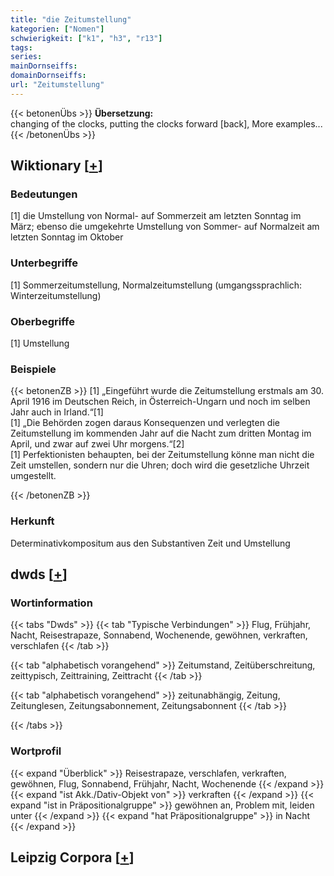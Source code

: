 ```yaml
---
title: "die Zeitumstellung"
kategorien: ["Nomen"]
schwierigkeit: ["k1", "h3", "r13"]
tags:
series:
mainDornseiffs:
domainDornseiffs:
url: "Zeitumstellung"
---
```


{{< betonenÜbs >}}
**Übersetzung:**  
changing of the clocks, putting the clocks forward [back], More examples...  
{{< /betonenÜbs >}}

## Wiktionary [[+](https://de.wiktionary.org/wiki/Zeitumstellung)]

### Bedeutungen
[1] die Umstellung von Normal- auf Sommerzeit am letzten Sonntag im März; ebenso die umgekehrte Umstellung von Sommer- auf Normalzeit am letzten Sonntag im Oktober  

### Unterbegriffe
[1] Sommerzeitumstellung, Normalzeitumstellung (umgangssprachlich: Winterzeitumstellung)  

### Oberbegriffe
[1] Umstellung  

### Beispiele
{{< betonenZB >}}
[1] „Eingeführt wurde die Zeitumstellung erstmals am 30. April 1916 im Deutschen Reich, in Österreich-Ungarn und noch im selben Jahr auch in Irland.“[1]  
[1] „Die Behörden zogen daraus Konsequenzen und verlegten die Zeitumstellung im kommenden Jahr auf die Nacht zum dritten Montag im April, und zwar auf zwei Uhr morgens.“[2]  
[1] Perfektionisten behaupten, bei der Zeitumstellung könne man nicht die Zeit umstellen, sondern nur die Uhren; doch wird die gesetzliche Uhrzeit umgestellt.  

{{< /betonenZB >}}
### Herkunft
Determinativkompositum aus den Substantiven Zeit und Umstellung  



## dwds [[+](https://www.dwds.de/wb/Zeitumstellung)]

### Wortinformation
{{< tabs "Dwds" >}}
{{< tab "Typische Verbindungen" >}}
Flug, Frühjahr, Nacht, Reisestrapaze, Sonnabend, Wochenende, gewöhnen, verkraften, verschlafen
{{< /tab >}}

{{< tab "alphabetisch vorangehend" >}}
Zeitumstand, Zeitüberschreitung, zeittypisch, Zeittraining, Zeittracht
{{< /tab >}}

{{< tab "alphabetisch vorangehend" >}}
zeitunabhängig, Zeitung, Zeitunglesen, Zeitungsabonnement, Zeitungsabonnent
{{< /tab >}}

{{< /tabs >}}

### Wortprofil
{{< expand "Überblick" >}} Reisestrapaze, verschlafen, verkraften, gewöhnen, Flug, Sonnabend, Frühjahr, Nacht, Wochenende {{< /expand >}}
{{< expand "ist Akk./Dativ-Objekt von" >}} verkraften {{< /expand >}}
{{< expand "ist in Präpositionalgruppe" >}} gewöhnen an, Problem mit, leiden unter {{< /expand >}}
{{< expand "hat Präpositionalgruppe" >}} in Nacht {{< /expand >}}

## Leipzig Corpora [[+](https://corpora.uni-leipzig.de/en/res?word=Zeitumstellung&corpusId=deu_newscrawl-public_2018)]

